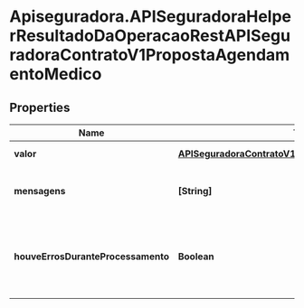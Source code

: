 # Apiseguradora.APISeguradoraHelperResultadoDaOperacaoRestAPISeguradoraContratoV1PropostaAgendamentoMedico

## Properties
Name | Type | Description | Notes
------------ | ------------- | ------------- | -------------
**valor** | [**APISeguradoraContratoV1PropostaAgendamentoMedico**](APISeguradoraContratoV1PropostaAgendamentoMedico.md) | Valor da Operação | [optional] 
**mensagens** | **[String]** | Mensagens de contexto da operação | [optional] 
**houveErrosDuranteProcessamento** | **Boolean** | Indicador se a operação foi concluída com sucesso | [optional] 


